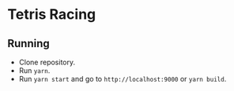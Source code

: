 # Tetris Racing

## Running

* Clone repository.
* Run `yarn`.
* Run `yarn start` and go to `http://localhost:9000` or `yarn build`.
